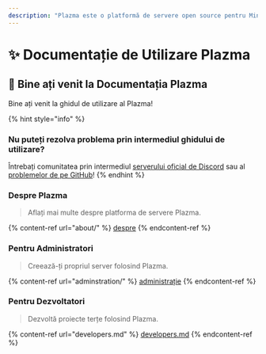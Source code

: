 ```yaml
---
description: "Plazma este o platformă de servere open source pentru Minecraft: Java Edition care adaugă optimizare experimentală bazată pe hârtie și personalizarea mecanicilor de joc."
---
```


# ✨ Documentație de Utilizare Plazma

## 👋 Bine ați venit la Documentația Plazma

Bine ați venit la ghidul de utilizare al Plazma!

{% hint style="info" %}

### Nu puteți rezolva problema prin intermediul ghidului de utilizare?

Întrebați comunitatea prin intermediul [serverului oficial de Discord](https://discord.gg/MmfC52K8A8) sau al [problemelor de pe GitHub](https://github.com/PlazmaMC/PlazmaBukkit/issues)!
{% endhint %}

### Despre Plazma

> Aflați mai multe despre platforma de servere Plazma.

{% content-ref url="about/" %}
[despre](about/)
{% endcontent-ref %}

### Pentru Administratori

> Creează-ți propriul server folosind Plazma.

{% content-ref url="adminstration/" %}
[administrație](adminstration/)
{% endcontent-ref %}

### Pentru Dezvoltatori

> Dezvoltă proiecte terțe folosind Plazma.

{% content-ref url="developers.md" %}
[developers.md](developers.md)
{% endcontent-ref %}
